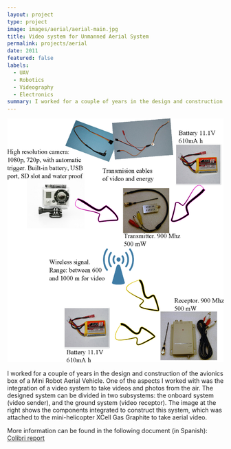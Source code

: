 ```yaml
---
layout: project
type: project
image: images/aerial/aerial-main.jpg
title: Video system for Unmanned Aerial System
permalink: projects/aerial
date: 2011
featured: false
labels:
  - UAV
  - Robotics
  - Videography
  - Electronics
summary: I worked for a couple of years in the design and construction of the avionics box of a Mini Robot Aerial Vehicle. One of the aspects I worked with was the integration of a video system to take videos and photos from the air.
---
```


<img class="ui medium right floated rounded image" src="../images/aerial/aerial-diagram.png">

I worked for a couple of years in the design and construction of the avionics box of a Mini Robot Aerial Vehicle. One of the aspects I worked with was the integration of a video system to take videos and photos from the air. The designed system can be divided in two subsystems: the onboard system (video sender), and the ground system (video receptor). The image at the right shows the components integrated to construct this system, which was attached to the mini-helicopter XCell Gas Graphite to take aerial video.

More information can be found in the following document (in Spanish): <a href="../images/aerial/colibri.pdf"><i class="large github icon"></i>Colibri report</a>